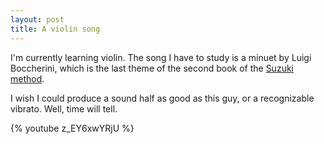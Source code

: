 ```yaml
---
layout: post
title: A violin song
---
```


I'm currently learning violin. The song I have to study is a minuet by Luigi
Boccherini, which is the last theme of the second book of the [Suzuki
method](http://en.wikipedia.org/wiki/Suzuki_method).

I wish I could produce a sound half as good as this guy, or a recognizable
vibrato. Well, time will tell.

{% youtube z_EY6xwYRjU %}
